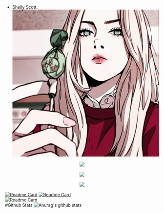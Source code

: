 - Shelly Scott.
![](440fc7626bbbf4ebfa44a563e325767b.jpg)

<p align="center">
   <img src="https://raw.githubusercontent.com/ShellyScot/ShellyScot/master/img/ssstiktok_1644891844.gif" width=1000>
</p>


<p align="center">
   <img src="https://raw.githubusercontent.com/ShellyScot/ShellyScot/master/img/shelly.gif" width=1000>
</p>

<p align="center">
   <img src="https://raw.githubusercontent.com/ShellyScot/ShellyScot/master/img/shelly2.gif" width=1000>
</p>

[![Readme Card](https://github-readme-stats.vercel.app/api/pin/?username=ShellyScot&repo=HACK-BULAN&theme=chartreuse-dark)](https://github.com/ShellyScot/HACK-BULAN)
[![Readme Card](https://github-readme-stats.vercel.app/api/pin/?username=ShellyScot&repo=Satelit&theme=chartreuse-dark)](https://github.com/ShellyScot/Satelit)  
[![Readme Card](https://github-readme-stats.vercel.app/api/pin/?username=ShellyScot&repo=share&theme=chartreuse-dark)](https://github.com/ShellyScot/share)  
#Github Stats ![Anurag's github stats](https://github-readme-stats.vercel.app/api?username=ShellyScot&show_icons=true&theme=radical)<br> 
